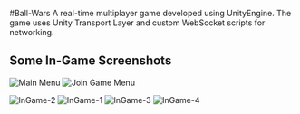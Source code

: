 #Ball-Wars
A real-time multiplayer game developed using UnityEngine. The game uses Unity Transport Layer and custom WebSocket scripts for networking.

## Some In-Game Screenshots
![Main Menu](https://github.com/Shriyam-Avasthi/Ball-Wars/assets/56196449/6bf67253-e87e-4ec9-81c7-9ceaa4d2845d)
![Join Game Menu](https://github.com/Shriyam-Avasthi/Ball-Wars/assets/56196449/9934f612-b421-4940-817e-914676b09148)

![InGame-2](https://github.com/Shriyam-Avasthi/Ball-Wars/assets/56196449/86258371-f50e-43e7-ac5e-bdb7c0980c48)
![InGame-1](https://github.com/Shriyam-Avasthi/Ball-Wars/assets/56196449/47b36863-d656-40ed-98f7-3a55f7454fb5)
![InGame-3](https://github.com/Shriyam-Avasthi/Ball-Wars/assets/56196449/e7f30a41-a7dd-40dd-ac11-f189a579d078)
![InGame-4](https://github.com/Shriyam-Avasthi/Ball-Wars/assets/56196449/04a8d8f7-4ed9-4496-a412-7162d4475b41)

